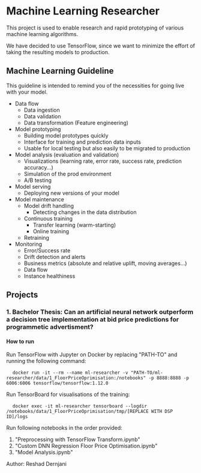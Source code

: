 # Machine Learning Researcher 

This project is used to enable research and rapid prototyping of various machine learning algorithms.

We have decided to use TensorFlow, since we want to minimize the effort of taking the resulting models to production.

## Machine Learning Guideline

This guideline is intended to remind you of the necessities for going live with your model. 

+ Data flow
  + Data ingestion
  + Data validation
  + Data transformation (Feature engineering)
+ Model prototyping
  + Building model prototypes quickly
  + Interface for training and prediction data inputs
  + Usable for local testing but also easily to be migrated to production
+ Model analysis (evaluation and validation)
  + Visualizations (learning rate, error rate, success rate, prediction accuracy...)
  + Simulation of the prod environment
  + A/B testing
+ Model serving
  + Deploying new versions of your model
+ Model maintenance
  + Model drift handling 
    + Detecting changes in the data distribution
  + Continuous training 
    + Transfer learning (warm-starting)
    + Online training
  + Retraining
+ Monitoring
  + Error/Success rate
  + Drift detection and alerts
  + Business metrics (absolute and relative uplift, moving averages...)
  + Data flow
  + Instance healthiness

## Projects

### 1. Bachelor Thesis: Can an artificial neural network outperform a decision tree implementation at bid price predictions for programmetic advertisment?

#### How to run

Run TensorFlow with Jupyter on Docker by replacing "PATH-TO" and running the following command:
<pre class="prettyprint">
  <code class="devsite-terminal">docker run -it --rm --name ml-researcher -v "PATH-TO/ml-researcher/data/1_FloorPriceOprimisation:/notebooks" -p 8888:8888 -p 6006:6006 tensorflow/tensorflow:1.12.0</code>
</pre>
Run TensorBoard for visualisations of the training:
<pre class="prettyprint">
  <code class="devsite-terminal">docker exec -it ml-researcher tensorboard --logdir /notebooks/data/1_FloorPriceOprimisation/tmp/[REPLACE WITH DSP ID]/logs</code>
</pre>

Run following notebooks in the order provided:
1. "Preprocessing with TensorFlow Transform.ipynb"
2. "Custom DNN Regression Floor Price Optimisation.ipynb"
3. "Model Analysis.ipynb"

Author: Reshad Dernjani
